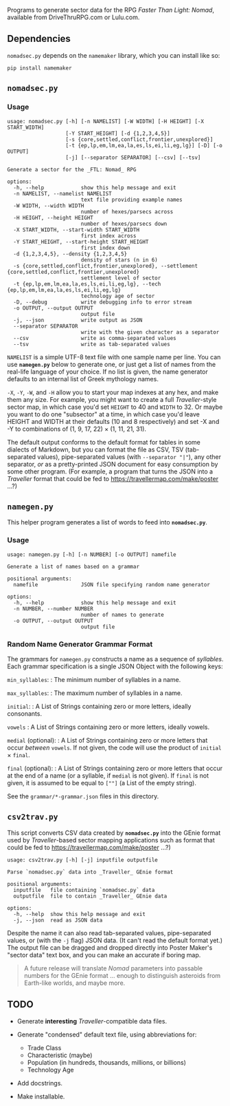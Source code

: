 Programs to generate sector data for the RPG _Faster Than Light: Nomad_,
available from DriveThruRPG.com or Lulu.com.

## Dependencies

`nomadsec.py` depends on the `namemaker` library, which you can install like
so:

```
pip install namemaker
```


## `nomadsec.py`

### Usage

```
usage: nomadsec.py [-h] [-n NAMELIST] [-W WIDTH] [-H HEIGHT] [-X START_WIDTH]
                   [-Y START_HEIGHT] [-d {1,2,3,4,5}]
                   [-s {core,settled,conflict,frontier,unexplored}]
                   [-t {ep,lp,em,lm,ea,la,es,ls,ei,li,eg,lg}] [-D] [-o OUTPUT]
                   [-j] [--separator SEPARATOR] [--csv] [--tsv]

Generate a sector for the _FTL: Nomad_ RPG

options:
  -h, --help            show this help message and exit
  -n NAMELIST, --namelist NAMELIST
                        text file providing example names
  -W WIDTH, --width WIDTH
                        number of hexes/parsecs across
  -H HEIGHT, --height HEIGHT
                        number of hexes/parsecs down
  -X START_WIDTH, --start-width START_WIDTH
                        first index across
  -Y START_HEIGHT, --start-height START_HEIGHT
                        first index down
  -d {1,2,3,4,5}, --density {1,2,3,4,5}
                        density of stars (n in 6)
  -s {core,settled,conflict,frontier,unexplored}, --settlement {core,settled,conflict,frontier,unexplored}
                        settlement level of sector
  -t {ep,lp,em,lm,ea,la,es,ls,ei,li,eg,lg}, --tech {ep,lp,em,lm,ea,la,es,ls,ei,li,eg,lg}
                        technology age of sector
  -D, --debug           write debugging info to error stream
  -o OUTPUT, --output OUTPUT
                        output file
  -j, --json            write output as JSON
  --separator SEPARATOR
                        write with the given character as a separator
  --csv                 write as comma-separated values
  --tsv                 write as tab-separated values
```

`NAMELIST` is a simple UTF-8 text file with one sample name per line.
You can use **`namegen.py`** below to generate one, or just get a list of
names from the real-life language of your choice.  If no list is given,
the name generator defaults to an internal list of Greek mythology names.

`-X`, `-Y`, `-W`, and `-H` allow you to start your map indexes at any hex,
and make them any size.  For example, you might want to create a full
*Traveller*-style sector map, in which case you'd set `HEIGHT` to 40 and 
`WIDTH` to 32.  Or maybe you want to do one "subsector" at a time, in which
case you'd leave HEIGHT and WIDTH at their defaults (10 and 8 respectively)
and set -X and -Y to combinations of (1, 9, 17, 22) &times; (1, 11, 21, 31).

The default output conforms to the default format for tables in some dialects
of Markdown, but you can format the file as CSV, TSV (tab-separated values),
pipe-separated values (with `--separator "|"`), any other separator,
*or* as a pretty-printed JSON document for easy consumption by some other
program.  (For example, a program that turns the JSON into a *Traveller*
format that could be fed to <https://travellermap.com/make/poster> ...?)


## `namegen.py`

This helper program generates a list of words to feed into **`nomadsec.py`**.

### Usage

```
usage: namegen.py [-h] [-n NUMBER] [-o OUTPUT] namefile

Generate a list of names based on a grammar

positional arguments:
  namefile              JSON file specifying random name generator

options:
  -h, --help            show this help message and exit
  -n NUMBER, --number NUMBER
                        number of names to generate
  -o OUTPUT, --output OUTPUT
                        output file
```

### Random Name Generator Grammar Format

The grammars for `namegen.py` constructs a name as a sequence of *syllables*.
Each grammar specification is a single JSON Object with the following keys:

`min_syllables`:
: The minimum number of syllables in a name.

`max_syllables`:
: The maximum number of syllables in a name.

`initial`:
: A List of Strings containing zero or more letters, ideally consonants.

`vowels`
: A List of Strings containing zero or more letters, ideally vowels.

`medial` (optional):
: A List of Strings containing zero or more letters that occur *between*
  `vowels`.  If not given, the code will use the product of
  `initial` &times; `final`.

`final` (optional):
: A List of Strings containing zero or more letters that occur at the end
  of a name (or a syllable, if `medial` is not given). If `final` is not
  given, it is assumed to be equal to `[""]` (a List of the empty string).

See the `grammar/*-grammar.json` files in this directory.


## `csv2trav.py`

This script converts CSV data created by **`nomadsec.py`** into the
GEnie format used by _Traveller_-based sector mapping applications such as
format that could be fed to <https://travellermap.com/make/poster> ...?)

```
usage: csv2trav.py [-h] [-j] inputfile outputfile

Parse `nomadsec.py` data into _Traveller_ GEnie format

positional arguments:
  inputfile   file containing `nomadsec.py` data
  outputfile  file to contain _Traveller_ GEnie data

options:
  -h, --help  show this help message and exit
  -j, --json  read as JSON data
```

Despite the name it can also read tab-separated values, pipe-separated values,
or (with the `-j` flag) JSON data.  (It can't read the default format yet.)
The output file can be dragged and dropped directly into Poster Maker's
"sector data" text box, and you can make an accurate if boring map.

> A future release will translate _Nomad_ parameters into passable numbers
> for the GEnie format ... enough to distinguish asteroids from Earth-like
> worlds, and maybe more.


## TODO

- Generate **interesting** _Traveller_-compatible data files.

- Generate "condensed" default text file, using abbreviations for:
  - Trade Class
  - Characteristic (maybe)
  - Population (in hundreds, thousands, millions, or billions)
  - Technology Age

- Add docstrings.

- Make installable.
